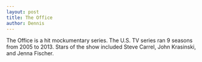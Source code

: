 ```yaml
---
layout: post
title: The Office
author: Dennis
---
```

The Office is a hit mockumentary series.
The U.S. TV series ran 9 seasons from 2005 to 2013.
Stars of the show included Steve Carrel, John Krasinski, and Jenna Fischer.
